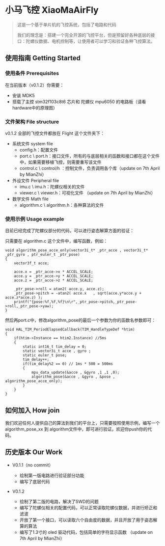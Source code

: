 # 小马飞控 XiaoMaAirFly 

> 这是一个基于单片机的飞控系统，包括了电路和代码
>
> 我们的理念是：搭建一个完全开源的飞控平台，但是预留好各种底层的接口：陀螺仪数据、电机控制等，让使用者可以学习和验证各种飞控算法。



## 使用指南 Getting Started

### 使用条件 Prerequisites

在当前版本（v0.1.2）你需要：

- 安装 MDK5 
- 搭载了主控 stm32f103c8t6 芯片和 陀螺仪 mpu6050  的电路板（请看hardware中的原理图）



### 文件架构 File structure

v0.1.2 全部的飞控文件都放在 Flight 这个文件夹下：

- 系统文件 system file
  -  config.h：配置文件
  - port.c \ port.h：接口文件，所有的与底层相关的函数和接口都在这个文件中，如果需要移植飞控，则需要重写该文件
  - control.c \ control/h ：控制文件，负责调用各个库（update on 7th April by MianZhi）
- 外设文件 Peripheral file
  - imu.c \ imu.h：陀螺仪相关的文件
  - viewer.c \ viewer.h：可视化文件 （update on 7th April by MianZhi）
- 数学文件 Math file
  - algorithm.c \ algorithm.h：各种算法的文件



### 使用示例 Usage example

目前已经完成了陀螺仪部分的代码，可以进行姿态解算方面的验证：

只需要在 algorithm.c 这个文件中，编写函数，例如：

```
void algorithm_pose_acce_only(vector3i_t* _ptr_acce , vector3i_t* _ptr_gyro , ptr_euler_t _ptr_pose)
{
	vector3f_t acce;
	
	acce.x = _ptr_acce->x * ACCEL_SCALE;
	acce.y = _ptr_acce->y * ACCEL_SCALE;
	acce.z = _ptr_acce->z * ACCEL_SCALE;
	
	_ptr_pose->roll = atan2( acce.y, acce.z);
	_ptr_pose->pitch = -atan2( acce.x	, sqrt(acce.y*acce.y + acce.z*acce.z) );
	printf("{pose:%f,%f,%f}\n\r",_ptr_pose->pitch,_ptr_pose->roll,_ptr_pose->yaw);
}
```

然后再port.c中，修改algorithm_pose的最后一个参数为你的函数名参数即可：

```
void HAL_TIM_PeriodElapsedCallback(TIM_HandleTypeDef *htim)
{
	if(htim->Instance == htim2.Instance) //5ms
	{	
		static int16_t tim_delay = 0;
		static vector3i_t acce , gyro ;
		static euler_t pose;
		tim_delay++;
		if(tim_delay%2 == 0) // 1ms * 500 = 500ms
		{
			mpu_data_update(&acce , &gyro ,1 ,1 ,0);
			algorithm_pose(&acce , &gyro , &pose , algorithm_pose_acce_only);
		}
	}
}
```

## 如何加入 How join

我们欢迎任何人提供自己的算法到我们的平台上，只需要按照使用示例，编写一个 algorithm_pose_xx 到 algorithm文件中，即可进行验证。欢迎你push你的代码。



## 历史版本 Our Work

- V0.1.1（no commit）
  - 绘制第一版电路进行验证部分功能
  - 编写了底层代码
  
- V0.1.2
  - 绘制了第二版的电路，解决了SWD的问题
  - 编写了陀螺仪相关的配置代码，可以正常读取陀螺仪数据，并进行矫正和滤波
  - 开放了第一个接口，可以读取六个自由度的数据，并且开放了用于姿态解算的算法
  - 编写了1.3寸的 oled 驱动代码，包括简单的字符显示函数 （update on 7th April by MianZhi）
  
  
